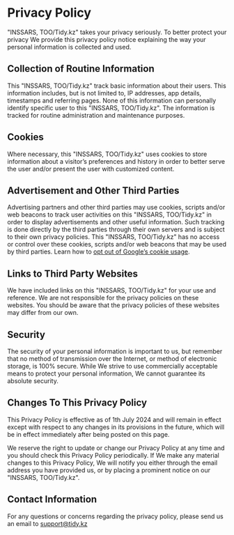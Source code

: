 # Privacy Policy

"INSSARS, TOO/Tidy.kz" takes your privacy seriously. To better protect your privacy We provide this privacy policy notice explaining the way your personal information is collected and used.


## Collection of Routine Information

This "INSSARS, TOO/Tidy.kz" track basic information about their users. This information includes, but is not limited to, IP addresses, app details, timestamps and referring pages. None of this information can personally identify specific user to this "INSSARS, TOO/Tidy.kz". The information is tracked for routine administration and maintenance purposes.


## Cookies

Where necessary, this "INSSARS, TOO/Tidy.kz" uses cookies to store information about a visitor’s preferences and history in order to better serve the user and/or present the user with customized content.


## Advertisement and Other Third Parties

Advertising partners and other third parties may use cookies, scripts and/or web beacons to track user activities on this "INSSARS, TOO/Tidy.kz" in order to display advertisements and other useful information. Such tracking is done directly by the third parties through their own servers and is subject to their own privacy policies. This "INSSARS, TOO/Tidy.kz" has no access or control over these cookies, scripts and/or web beacons that may be used by third parties. Learn how to [opt out of Google’s cookie usage](http://www.google.com/privacy_ads.html).


## Links to Third Party Websites

We have included links on this "INSSARS, TOO/Tidy.kz" for your use and reference. We are not responsible for the privacy policies on these websites. You should be aware that the privacy policies of these websites may differ from our own.


## Security

The security of your personal information is important to us, but remember that no method of transmission over the Internet, or method of electronic storage, is 100% secure. While We strive to use commercially acceptable means to protect your personal information, We cannot guarantee its absolute security.


## Changes To This Privacy Policy

This Privacy Policy is effective as of 1th July 2024 and will remain in effect except with respect to any changes in its provisions in the future, which will be in effect immediately after being posted on this page.

We reserve the right to update or change our Privacy Policy at any time and you should check this Privacy Policy periodically. If We make any material changes to this Privacy Policy, We will notify you either through the email address you have provided us, or by placing a prominent notice on our "INSSARS, TOO/Tidy.kz".


## Contact Information

For any questions or concerns regarding the privacy policy, please send us an email to support@tidy.kz
